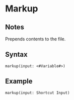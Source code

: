 # Markup

## Notes
Prepends contents to the file.

## Syntax

```
markup(input: <#Variable#>)
```

## Example
```
markup(input: Shortcut Input)
```